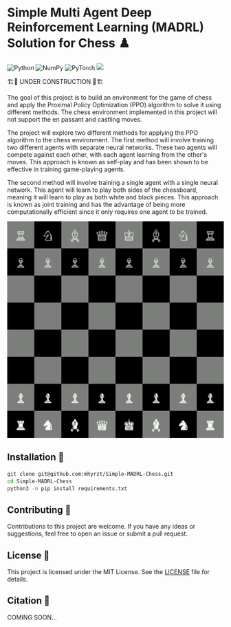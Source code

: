 # Simple Multi Agent Deep Reinforcement Learning (MADRL) Solution for Chess ♟️

![Python](https://img.shields.io/badge/python-3670A0?style=for-the-badge&logo=python&logoColor=ffdd54)
![NumPy](https://img.shields.io/badge/numpy-%23013243.svg?style=for-the-badge&logo=numpy&logoColor=white)
![PyTorch](https://img.shields.io/badge/PyTorch-%23EE4C2C.svg?style=for-the-badge&logo=PyTorch&logoColor=white)
<img src="https://www.pygame.org/docs/_static/pygame_tiny.png" height="35">

🏗️🚧 UNDER CONSTRUCTION 🚧🏗️

The goal of this project is to build an environment for the game of chess and apply the Proximal Policy Optimization (PPO) algorithm to solve it using different methods. The chess environment implemented in this project will not support the en passant and castling moves.

The project will explore two different methods for applying the PPO algorithm to the chess environment. The first method will involve training two different agents with separate neural networks. These two agents will compete against each other, with each agent learning from the other's moves. This approach is known as self-play and has been shown to be effective in training game-playing agents.

The second method will involve training a single agent with a single neural network. This agent will learn to play both sides of the chessboard, meaning it will learn to play as both white and black pieces. This approach is known as joint training and has the advantage of being more computationally efficient since it only requires one agent to be trained.

![example_play_agent](readme/example.gif)

## Installation 💾

```bash
git clone git@github.com:mhyrzt/Simple-MADRL-Chess.git
cd Simple-MADRL-Chess
python3 -m pip install requirements.txt
```

## Contributing 🤝

Contributions to this project are welcome. If you have any ideas or suggestions, feel free to open an issue or submit a pull request.

## License 🔑

This project is licensed under the MIT License. See the [LICENSE](LICENSE) file for details.

## Citation 📃

COMING SOON...
